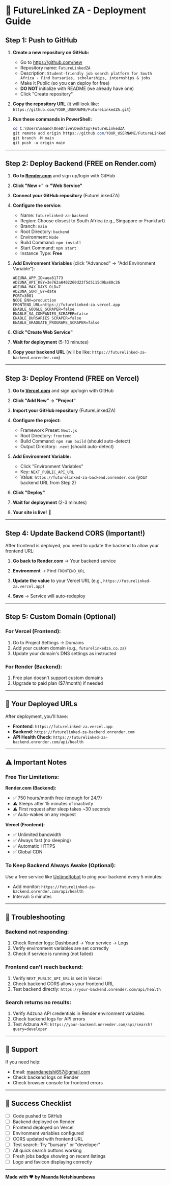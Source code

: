 # 🚀 FutureLinked ZA - Deployment Guide

## Step 1: Push to GitHub

1. **Create a new repository on GitHub:**
   - Go to https://github.com/new
   - Repository name: `FutureLinkedZA`
   - Description: `Student-friendly job search platform for South Africa - Find bursaries, scholarships, internships & jobs`
   - Make it Public (so you can deploy for free)
   - **DO NOT** initialize with README (we already have one)
   - Click "Create repository"

2. **Copy the repository URL** (it will look like: `https://github.com/YOUR_USERNAME/FutureLinkedZA.git`)

3. **Run these commands in PowerShell:**
   ```powershell
   cd C:\Users\maand\OneDrive\Desktop\FutureLinkedZA
   git remote add origin https://github.com/YOUR_USERNAME/FutureLinkedZA.git
   git branch -M main
   git push -u origin main
   ```

---

## Step 2: Deploy Backend (FREE on Render.com)

1. **Go to [Render.com](https://render.com)** and sign up/login with GitHub

2. **Click "New +" → "Web Service"**

3. **Connect your GitHub repository** (FutureLinkedZA)

4. **Configure the service:**
   - Name: `futurelinked-za-backend`
   - Region: Choose closest to South Africa (e.g., Singapore or Frankfurt)
   - Branch: `main`
   - Root Directory: `backend`
   - Environment: `Node`
   - Build Command: `npm install`
   - Start Command: `npm start`
   - Instance Type: **Free**

5. **Add Environment Variables** (click "Advanced" → "Add Environment Variable"):
   ```
   ADZUNA_APP_ID=aea61773
   ADZUNA_API_KEY=3e762a8402260d23f5d5115d9ba80c26
   ADZUNA_MAX_DAYS_OLD=7
   ADZUNA_SORT_BY=date
   PORT=3001
   NODE_ENV=production
   FRONTEND_URL=https://futurelinked-za.vercel.app
   ENABLE_GOOGLE_SCRAPER=false
   ENABLE_SA_COMPANIES_SCRAPER=false
   ENABLE_BURSARIES_SCRAPER=false
   ENABLE_GRADUATE_PROGRAMS_SCRAPER=false
   ```

6. **Click "Create Web Service"**

7. **Wait for deployment** (5-10 minutes)

8. **Copy your backend URL** (will be like: `https://futurelinked-za-backend.onrender.com`)

---

## Step 3: Deploy Frontend (FREE on Vercel)

1. **Go to [Vercel.com](https://vercel.com)** and sign up/login with GitHub

2. **Click "Add New" → "Project"**

3. **Import your GitHub repository** (FutureLinkedZA)

4. **Configure the project:**
   - Framework Preset: `Next.js`
   - Root Directory: `frontend`
   - Build Command: `npm run build` (should auto-detect)
   - Output Directory: `.next` (should auto-detect)

5. **Add Environment Variable:**
   - Click "Environment Variables"
   - Key: `NEXT_PUBLIC_API_URL`
   - Value: `https://futurelinked-za-backend.onrender.com` (your backend URL from Step 2)

6. **Click "Deploy"**

7. **Wait for deployment** (2-3 minutes)

8. **Your site is live!** 🎉

---

## Step 4: Update Backend CORS (Important!)

After frontend is deployed, you need to update the backend to allow your frontend URL:

1. **Go back to Render.com** → Your backend service

2. **Environment** → Find `FRONTEND_URL`

3. **Update the value** to your Vercel URL (e.g., `https://futurelinked-za.vercel.app`)

4. **Save** → Service will auto-redeploy

---

## Step 5: Custom Domain (Optional)

### For Vercel (Frontend):
1. Go to Project Settings → Domains
2. Add your custom domain (e.g., `futurelinkedza.co.za`)
3. Update your domain's DNS settings as instructed

### For Render (Backend):
1. Free plan doesn't support custom domains
2. Upgrade to paid plan ($7/month) if needed

---

## 🎯 Your Deployed URLs

After deployment, you'll have:
- **Frontend**: `https://futurelinked-za.vercel.app`
- **Backend**: `https://futurelinked-za-backend.onrender.com`
- **API Health Check**: `https://futurelinked-za-backend.onrender.com/api/health`

---

## ⚠️ Important Notes

### Free Tier Limitations:

**Render.com (Backend):**
- ✅ 750 hours/month free (enough for 24/7)
- ⚠️ Sleeps after 15 minutes of inactivity
- ⚠️ First request after sleep takes ~30 seconds
- ✅ Auto-wakes on any request

**Vercel (Frontend):**
- ✅ Unlimited bandwidth
- ✅ Always fast (no sleeping)
- ✅ Automatic HTTPS
- ✅ Global CDN

### To Keep Backend Always Awake (Optional):
Use a free service like [UptimeRobot](https://uptimerobot.com) to ping your backend every 5 minutes:
- Add monitor: `https://futurelinked-za-backend.onrender.com/api/health`
- Interval: 5 minutes

---

## 🔧 Troubleshooting

### Backend not responding:
1. Check Render logs: Dashboard → Your service → Logs
2. Verify environment variables are set correctly
3. Check if service is running (not failed)

### Frontend can't reach backend:
1. Verify `NEXT_PUBLIC_API_URL` is set in Vercel
2. Check backend CORS allows your frontend URL
3. Test backend directly: `https://your-backend.onrender.com/api/health`

### Search returns no results:
1. Verify Adzuna API credentials in Render environment variables
2. Check backend logs for API errors
3. Test Adzuna API: `https://your-backend.onrender.com/api/search?query=developer`

---

## 📧 Support

If you need help:
- Email: maandanetshi657@gmail.com
- Check backend logs on Render
- Check browser console for frontend errors

---

## 🎉 Success Checklist

- [ ] Code pushed to GitHub
- [ ] Backend deployed on Render
- [ ] Frontend deployed on Vercel
- [ ] Environment variables configured
- [ ] CORS updated with frontend URL
- [ ] Test search: Try "bursary" or "developer"
- [ ] All quick search buttons working
- [ ] Fresh jobs badge showing on recent listings
- [ ] Logo and favicon displaying correctly

---

**Made with ❤️ by Maanda Netshisumbewa**
